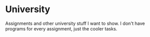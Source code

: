# University
Assignments and other university stuff I want to show. I don't have programs for every assignment, just the cooler tasks.